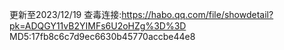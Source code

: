 更新至2023/12/19 
查毒连接:https://habo.qq.com/file/showdetail?pk=ADQGY11vB2YIMFs6U2oHZg%3D%3D
MD5:17fb8c6c7d9ec6630b45770accbe44e8
